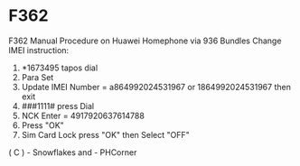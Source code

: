 # F362
F362 Manual Procedure on Huawei Homephone via 936 Bundles
Change IMEI instruction:
1. *1673495 tapos dial
2. Para Set
3. Update IMEI Number = a864992024531967 or 1864992024531967 then exit
4. ###1111# press Dial
5. NCK Enter = 4917920637614788
6. Press "OK"
7. Sim Card Lock press "OK" then Select "OFF"

( C ) - Snowflakes and - PHCorner
